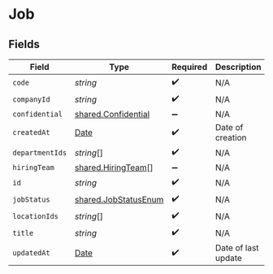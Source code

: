 # Job


## Fields

| Field                                                                                         | Type                                                                                          | Required                                                                                      | Description                                                                                   | Example                                                                                       |
| --------------------------------------------------------------------------------------------- | --------------------------------------------------------------------------------------------- | --------------------------------------------------------------------------------------------- | --------------------------------------------------------------------------------------------- | --------------------------------------------------------------------------------------------- |
| `code`                                                                                        | *string*                                                                                      | :heavy_check_mark:                                                                            | N/A                                                                                           |                                                                                               |
| `companyId`                                                                                   | *string*                                                                                      | :heavy_check_mark:                                                                            | N/A                                                                                           |                                                                                               |
| `confidential`                                                                                | [shared.Confidential](../../../sdk/models/shared/confidential.md)                             | :heavy_minus_sign:                                                                            | N/A                                                                                           |                                                                                               |
| `createdAt`                                                                                   | [Date](https://developer.mozilla.org/en-US/docs/Web/JavaScript/Reference/Global_Objects/Date) | :heavy_check_mark:                                                                            | Date of creation                                                                              | 2022-08-12T20:29:56.964Z                                                                      |
| `departmentIds`                                                                               | *string*[]                                                                                    | :heavy_check_mark:                                                                            | N/A                                                                                           |                                                                                               |
| `hiringTeam`                                                                                  | [shared.HiringTeam](../../../sdk/models/shared/hiringteam.md)[]                               | :heavy_minus_sign:                                                                            | N/A                                                                                           |                                                                                               |
| `id`                                                                                          | *string*                                                                                      | :heavy_check_mark:                                                                            | N/A                                                                                           |                                                                                               |
| `jobStatus`                                                                                   | [shared.JobStatusEnum](../../../sdk/models/shared/jobstatusenum.md)                           | :heavy_check_mark:                                                                            | N/A                                                                                           |                                                                                               |
| `locationIds`                                                                                 | *string*[]                                                                                    | :heavy_check_mark:                                                                            | N/A                                                                                           |                                                                                               |
| `title`                                                                                       | *string*                                                                                      | :heavy_check_mark:                                                                            | N/A                                                                                           |                                                                                               |
| `updatedAt`                                                                                   | [Date](https://developer.mozilla.org/en-US/docs/Web/JavaScript/Reference/Global_Objects/Date) | :heavy_check_mark:                                                                            | Date of last update                                                                           | 2022-08-13T22:30:12.304Z                                                                      |
